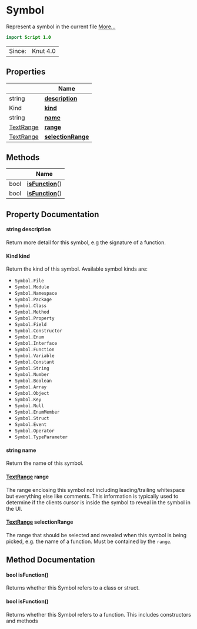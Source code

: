 # Symbol

Represent a symbol in the current file [More...](#detailed-description)

```qml
import Script 1.0
```

<table>
<tr><td>Since:</td><td>Knut 4.0</td></tr>
</table>

## Properties

| | Name |
|-|-|
|string|**[description](#description)**|
|Kind|**[kind](#kind)**|
|string|**[name](#name)**|
|[TextRange](../script/textrange.md)|**[range](#range)**|
|[TextRange](../script/textrange.md)|**[selectionRange](#selectionRange)**|

## Methods

| | Name |
|-|-|
|bool |**[isFunction](#isFunction)**()|
|bool |**[isFunction](#isFunction)**()|

## Property Documentation

#### <a name="description"></a>string **description**

Return more detail for this symbol, e.g the signature of a function.

#### <a name="kind"></a>Kind **kind**

Return the kind of this symbol. Available symbol kinds are:

- `Symbol.File`
- `Symbol.Module`
- `Symbol.Namespace`
- `Symbol.Package`
- `Symbol.Class`
- `Symbol.Method`
- `Symbol.Property`
- `Symbol.Field`
- `Symbol.Constructor`
- `Symbol.Enum`
- `Symbol.Interface`
- `Symbol.Function`
- `Symbol.Variable`
- `Symbol.Constant`
- `Symbol.String`
- `Symbol.Number`
- `Symbol.Boolean`
- `Symbol.Array`
- `Symbol.Object`
- `Symbol.Key`
- `Symbol.Null`
- `Symbol.EnumMember`
- `Symbol.Struct`
- `Symbol.Event`
- `Symbol.Operator`
- `Symbol.TypeParameter`

#### <a name="name"></a>string **name**

Return the name of this symbol.

#### <a name="range"></a>[TextRange](../script/textrange.md) **range**

The range enclosing this symbol not including leading/trailing whitespace but everything else like comments. This
information is typically used to determine if the clients cursor is inside the symbol to reveal in the symbol in the
UI.

#### <a name="selectionRange"></a>[TextRange](../script/textrange.md) **selectionRange**

The range that should be selected and revealed when this symbol is being picked, e.g. the name of a function. Must be
contained by the `range`.

## Method Documentation

#### <a name="isFunction"></a>bool **isFunction**()

Returns whether this Symbol refers to a class or struct.

#### <a name="isFunction"></a>bool **isFunction**()

Returns whether this Symbol refers to a function.
This includes constructors and methods
